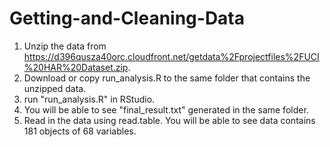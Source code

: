 Getting-and-Cleaning-Data
=========================
1. Unzip the data from
https://d396qusza40orc.cloudfront.net/getdata%2Fprojectfiles%2FUCI%20HAR%20Dataset.zip. 
2. Download or copy run_analysis.R to the same folder that contains the unzipped data.
3. run "run_analysis.R" in RStudio.
4. You will be able to see "final_result.txt" generated in the same folder.
5. Read in the data using read.table. You will be able to see data contains 181 objects of 68 variables. 
